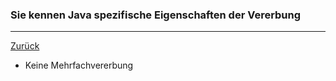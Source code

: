 ### Sie kennen Java spezifische Eigenschaften der Vererbung

---

[Zurück](100vererbung.md)

* Keine Mehrfachvererbung

